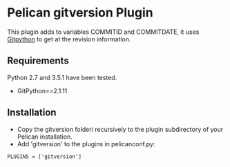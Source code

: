 # Pelican gitversion Plugin

This plugin adds to variables COMMITID and COMMITDATE, it uses [Gitpython][] to get at the revision information.

## Requirements

Python 2.7 and 3.5.1 have been tested.

  *  GitPython==2.1.11

## Installation

 * Copy the gitversion folderi recursively to the plugin subdirectory of your Pelican installation.
 * Add 'gitversion' to the plugins in pelicanconf.py:

````PLUGINS = ['gitversion']````


  [Gitpython]: https://github.com/gitpython-developers/GitPython

